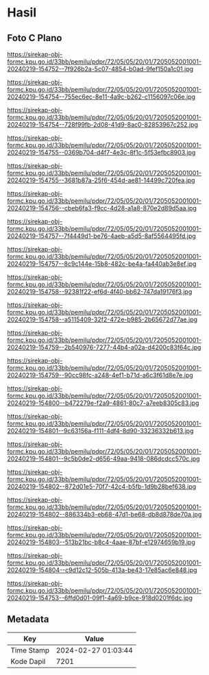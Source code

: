 # Hasil

## Foto C Plano

https://sirekap-obj-formc.kpu.go.id/33bb/pemilu/pdpr/72/05/05/20/01/7205052001001-20240219-154752--7f926b2a-5c07-4854-b0ad-9fef150a1c01.jpg

https://sirekap-obj-formc.kpu.go.id/33bb/pemilu/pdpr/72/05/05/20/01/7205052001001-20240219-154754--755ec6ec-8e11-4a9c-b262-c1156097c06e.jpg

https://sirekap-obj-formc.kpu.go.id/33bb/pemilu/pdpr/72/05/05/20/01/7205052001001-20240219-154754--728f99fb-2d08-41d9-8ac0-82853967c252.jpg

https://sirekap-obj-formc.kpu.go.id/33bb/pemilu/pdpr/72/05/05/20/01/7205052001001-20240219-154755--0369b704-d4f7-4e3c-8f1c-5f53efbc8903.jpg

https://sirekap-obj-formc.kpu.go.id/33bb/pemilu/pdpr/72/05/05/20/01/7205052001001-20240219-154755--3681b87a-25f6-454d-ae81-14499c720fea.jpg

https://sirekap-obj-formc.kpu.go.id/33bb/pemilu/pdpr/72/05/05/20/01/7205052001001-20240219-154756--cbeb6fa3-f9cc-4d28-a1a8-870e2d89d5aa.jpg

https://sirekap-obj-formc.kpu.go.id/33bb/pemilu/pdpr/72/05/05/20/01/7205052001001-20240219-154757--7f4449d1-be76-4aeb-a5d5-8af5564495fd.jpg

https://sirekap-obj-formc.kpu.go.id/33bb/pemilu/pdpr/72/05/05/20/01/7205052001001-20240219-154757--8c9c144e-15b8-482c-be4a-fa440ab3e8ef.jpg

https://sirekap-obj-formc.kpu.go.id/33bb/pemilu/pdpr/72/05/05/20/01/7205052001001-20240219-154758--92381f22-ef6d-4f40-bb62-747da19176f3.jpg

https://sirekap-obj-formc.kpu.go.id/33bb/pemilu/pdpr/72/05/05/20/01/7205052001001-20240219-154758--a5115409-32f2-472e-b985-2b65672d77ae.jpg

https://sirekap-obj-formc.kpu.go.id/33bb/pemilu/pdpr/72/05/05/20/01/7205052001001-20240219-154759--2b540976-7277-44b4-a02a-d4200c83f64c.jpg

https://sirekap-obj-formc.kpu.go.id/33bb/pemilu/pdpr/72/05/05/20/01/7205052001001-20240219-154759--90cc98fc-a248-4ef1-b71d-a6c3f61d8e7e.jpg

https://sirekap-obj-formc.kpu.go.id/33bb/pemilu/pdpr/72/05/05/20/01/7205052001001-20240219-154800--b472279e-f2a9-4861-80c7-a7eeb8305c83.jpg

https://sirekap-obj-formc.kpu.go.id/33bb/pemilu/pdpr/72/05/05/20/01/7205052001001-20240219-154801--9c63156a-f111-4df4-8d90-33236332b613.jpg

https://sirekap-obj-formc.kpu.go.id/33bb/pemilu/pdpr/72/05/05/20/01/7205052001001-20240219-154801--9c5b0de2-d656-49aa-9418-086dcdcc570c.jpg

https://sirekap-obj-formc.kpu.go.id/33bb/pemilu/pdpr/72/05/05/20/01/7205052001001-20240219-154802--872d01e5-70f7-42c4-b5fb-1d9b28bef638.jpg

https://sirekap-obj-formc.kpu.go.id/33bb/pemilu/pdpr/72/05/05/20/01/7205052001001-20240219-154802--886334b3-eb68-47d1-be68-db8d878de70a.jpg

https://sirekap-obj-formc.kpu.go.id/33bb/pemilu/pdpr/72/05/05/20/01/7205052001001-20240219-154803--513b21bc-b8c4-4aae-87bf-e12974659b19.jpg

https://sirekap-obj-formc.kpu.go.id/33bb/pemilu/pdpr/72/05/05/20/01/7205052001001-20240219-154804--c9d12c12-505b-413a-be43-17e85ac6e848.jpg

https://sirekap-obj-formc.kpu.go.id/33bb/pemilu/pdpr/72/05/05/20/01/7205052001001-20240219-154753--6ffd0d01-09f1-4a69-b9ce-918d0201f6dc.jpg


## Metadata

| Key        | Value               |
| ---------- | ------------------- |
| Time Stamp | 2024-02-27 01:03:44 |
| Kode Dapil | 7201                |



